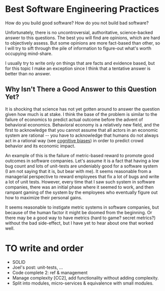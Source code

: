 
# Best Software Engineering Practices

How do you build good software? How do you not build bad software?

Unfortunately, there is no uncontroversial, authoritative, science-backed answer to this questions. The best you will find are opinions, which are hard to objectively assess. But some opinions are more fact-based than other, so I will try to sift through the pile of information to figure-out what's worth occupying mind-share.

I usually try to write only on things that are facts and evidence based, but for this topic I make an exception since I think that a tentative answer is better than no answer.

## Why Isn't There a Good Answer to this Question Yet?

It is shocking that science has not yet gotten around to answer the question given how much is at stake. I think the base of the problem is similar to the failure of economics to predict actual outcome before the advent of behavioral economics. Behavioral economy is a relatively new field, and the first to acknowledge that you cannot assume that all actors in an economic system are rational -- you have to acknowledge that humans do not always act in a rational way (see [cognitive biases](http://en.wikipedia.org/wiki/Cognitive_bias)) in order to predict crowd behavior and its economic impact.

An example of this is the failure of metric-based reward to promote good outcomes in software companies. Let's assume it is a fact that having a low bug count and lots of unit-tests are undeniably good for a software system (I am not saying that it is, but bear with me). It seems reasonable from a managerial perspective to reward employees that fix a lot of bugs and write a lot of unit tests. However, every time that I saw such system in software companies, there was an initial phase where it seemed to work, and then rampant gaming of the system by the employees who eventually figure out how to maximize their personal gains.

It seems reasonable to instigate metric systems in software companies, but because of the human factor it might be doomed from the beginning. Or there may be a good way to have metrics (hard to game? secret metrics?) without the bad side-effect, but I have yet to hear about one that worked well.

# TO write and order

- SOLID
- Joel's post: unit-tests, ...
- Code complete 2: ref & management
- Manage complexity [CC2], add functionality without adding complexity.
- Split into modules, micro-services & equivalence with small modules.

